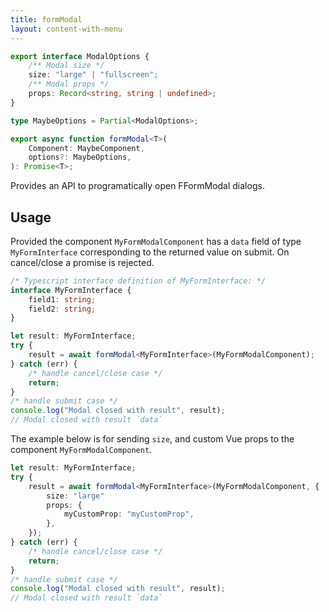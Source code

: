 ```yaml
---
title: formModal
layout: content-with-menu
---
```


```ts
export interface ModalOptions {
    /** Modal size */
    size: "large" | "fullscreen";
    /** Modal props */
    props: Record<string, string | undefined>;
}

type MaybeOptions = Partial<ModalOptions>;

export async function formModal<T>(
    Component: MaybeComponent,
    options?: MaybeOptions,
): Promise<T>;
```

Provides an API to programatically open FFormModal dialogs.

## Usage

Provided the component `MyFormModalComponent` has a `data` field of type `MyFormInterface` corresponding to the returned value on submit.
On cancel/close a promise is rejected.

```ts
/* Typescript interface definition of MyFormInterface: */
interface MyFormInterface {
    field1: string;
    field2: string;
}
```

```ts
let result: MyFormInterface;
try {
    result = await formModal<MyFormInterface>(MyFormModalComponent);
} catch (err) {
    /* handle cancel/close case */
    return;
}
/* handle submit case */
console.log("Modal closed with result", result);
// Modal closed with result `data`
```

The example below is for sending `size`, and custom Vue props to the component `MyFormModalComponent`.

```ts
let result: MyFormInterface;
try {
    result = await formModal<MyFormInterface>(MyFormModalComponent, {
        size: "large"
        props: {
            myCustomProp: "myCustomProp",
        },
    });
} catch (err) {
    /* handle cancel/close case */
    return;
}
/* handle submit case */
console.log("Modal closed with result", result);
// Modal closed with result `data`
```
